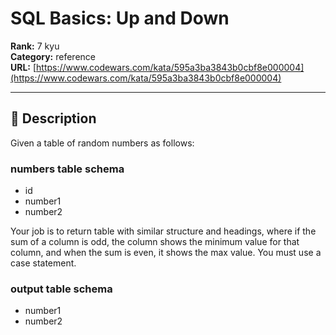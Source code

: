 # SQL Basics: Up and Down

**Rank:** 7 kyu  
**Category:** reference  
**URL:** [https://www.codewars.com/kata/595a3ba3843b0cbf8e000004](https://www.codewars.com/kata/595a3ba3843b0cbf8e000004)

---

## 📝 Description

Given a table of random numbers as follows:

### numbers table schema

* id
* number1
* number2


Your job is to return table with similar structure and headings, where if the sum of a column is odd, the column shows the minimum value for that column, and when the sum is even, it shows the max value. You must use a case statement.

### output table schema

* number1
* number2
